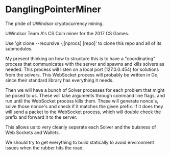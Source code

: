 # DanglingPointerMiner
The pride of UWindsor cryptocurrency mining.

UWindsor Team A's CS Coin miner for the 2017 CS Games.

Use 'git clone --recursive -j[nprocs] [repo]' to clone this repo and all of its submodules.

My present thinking on how to structure this is to have a "coordinating" process that communicates with the server and spawns and kills solvers as needed.
This process will listen on a local port (127.0.0.454) for solutions from the solvers.
This WebSocket process will probably be written in Go, since their standard library has everything it needs.

Then we will have a bunch of Solver processes for each problem that might be posed to us.
These will take arguments through command line flags, and run until the WebSocket process kills them.
These will generate nonce's, solve those nonce's and check if it matches the given prefix.
If it does they will send a packet to the WebSocket process, which will double check the prefix and forward it to the server.

This allows us to very cleanly seperate each Solver and the buisness of Web Sockets and Wallets.

We should try to get everything to build statically to avoid environment issues when the rubber hits the road.
